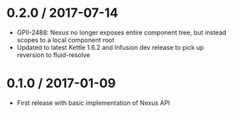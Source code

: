 0.2.0 / 2017-07-14
==================

* GPII-2488: Nexus no longer exposes entire component tree, but instead scopes to a local component root
* Updated to latest Kettle 1.6.2 and Infusion dev release to pick up reversion to fluid-resolve 

0.1.0 / 2017-01-09
==================

* First release with basic implementation of Nexus API
